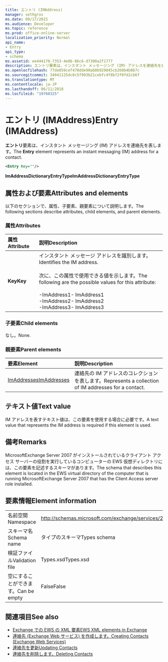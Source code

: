 ```yaml
---
title: エントリ (IMAddress)
manager: sethgros
ms.date: 09/17/2015
ms.audience: Developer
ms.topic: reference
ms.prod: office-online-server
localization_priority: Normal
api_name:
- Entry
api_type:
- schema
ms.assetid: ee444170-7353-4e86-86c6-d7300a2f1777
description: エントリ要素は、インスタント メッセージング (IM) アドレスを連絡先を表します。
ms.openlocfilehash: 77de059cef470dde90ab0b929845cb260b4b867c
ms.sourcegitcommit: 34041125dc8c5f993b21cebfc4f8b72f0fd2cb6f
ms.translationtype: MT
ms.contentlocale: ja-JP
ms.lasthandoff: 06/11/2018
ms.locfileid: "19760325"
---
```

# <a name="entry-imaddress"></a><span data-ttu-id="2e30a-103">エントリ (IMAddress)</span><span class="sxs-lookup"><span data-stu-id="2e30a-103">Entry (IMAddress)</span></span>

<span data-ttu-id="2e30a-104">**エントリ**要素は、インスタント メッセージング (IM) アドレスを連絡先を表します。</span><span class="sxs-lookup"><span data-stu-id="2e30a-104">The **Entry** element represents an instant messaging (IM) address for a contact.</span></span> 
  
```xml
<Entry Key=""/>
```

 <span data-ttu-id="2e30a-105">**ImAddressDictionaryEntryType**</span><span class="sxs-lookup"><span data-stu-id="2e30a-105">**ImAddressDictionaryEntryType**</span></span>
## <a name="attributes-and-elements"></a><span data-ttu-id="2e30a-106">属性および要素</span><span class="sxs-lookup"><span data-stu-id="2e30a-106">Attributes and elements</span></span>

<span data-ttu-id="2e30a-107">以下のセクションで、属性、子要素、親要素について説明します。</span><span class="sxs-lookup"><span data-stu-id="2e30a-107">The following sections describe attributes, child elements, and parent elements.</span></span>
  
### <a name="attributes"></a><span data-ttu-id="2e30a-108">属性</span><span class="sxs-lookup"><span data-stu-id="2e30a-108">Attributes</span></span>

|<span data-ttu-id="2e30a-109">**属性**</span><span class="sxs-lookup"><span data-stu-id="2e30a-109">**Attribute**</span></span>|<span data-ttu-id="2e30a-110">**説明**</span><span class="sxs-lookup"><span data-stu-id="2e30a-110">**Description**</span></span>|
|:-----|:-----|
|<span data-ttu-id="2e30a-111">**Key**</span><span class="sxs-lookup"><span data-stu-id="2e30a-111">**Key**</span></span> <br/> | <span data-ttu-id="2e30a-112">インスタント メッセージ アドレスを識別します。</span><span class="sxs-lookup"><span data-stu-id="2e30a-112">Identifies the IM address.</span></span><br/><br/><span data-ttu-id="2e30a-113">次に、この属性で使用できる値を示します。</span><span class="sxs-lookup"><span data-stu-id="2e30a-113">The following are the possible values for this attribute:</span></span><br/><br/><span data-ttu-id="2e30a-114">-ImAddress1</span><span class="sxs-lookup"><span data-stu-id="2e30a-114">-  ImAddress1</span></span>  <br/><span data-ttu-id="2e30a-115">-ImAddress2</span><span class="sxs-lookup"><span data-stu-id="2e30a-115">-  ImAddress2</span></span>  <br/><span data-ttu-id="2e30a-116">-ImAddress3</span><span class="sxs-lookup"><span data-stu-id="2e30a-116">-  ImAddress3</span></span>  <br/> |
   
### <a name="child-elements"></a><span data-ttu-id="2e30a-117">子要素</span><span class="sxs-lookup"><span data-stu-id="2e30a-117">Child elements</span></span>

<span data-ttu-id="2e30a-118">なし。</span><span class="sxs-lookup"><span data-stu-id="2e30a-118">None.</span></span>
  
### <a name="parent-elements"></a><span data-ttu-id="2e30a-119">親要素</span><span class="sxs-lookup"><span data-stu-id="2e30a-119">Parent elements</span></span>

|<span data-ttu-id="2e30a-120">**要素**</span><span class="sxs-lookup"><span data-stu-id="2e30a-120">**Element**</span></span>|<span data-ttu-id="2e30a-121">**説明**</span><span class="sxs-lookup"><span data-stu-id="2e30a-121">**Description**</span></span>|
|:-----|:-----|
|[<span data-ttu-id="2e30a-122">ImAddresses</span><span class="sxs-lookup"><span data-stu-id="2e30a-122">ImAddresses</span></span>](imaddresses.md) <br/> |<span data-ttu-id="2e30a-123">連絡先の IM アドレスのコレクションを表します。</span><span class="sxs-lookup"><span data-stu-id="2e30a-123">Represents a collection of IM addresses for a contact.</span></span>  <br/> |
   
## <a name="text-value"></a><span data-ttu-id="2e30a-124">テキスト値</span><span class="sxs-lookup"><span data-stu-id="2e30a-124">Text value</span></span>

<span data-ttu-id="2e30a-125">IM アドレスを表すテキスト値は、この要素を使用する場合に必要です。</span><span class="sxs-lookup"><span data-stu-id="2e30a-125">A text value that represents the IM address is required if this element is used.</span></span>
  
## <a name="remarks"></a><span data-ttu-id="2e30a-126">備考</span><span class="sxs-lookup"><span data-stu-id="2e30a-126">Remarks</span></span>

<span data-ttu-id="2e30a-127">MicrosoftExchange Server 2007 がインストールされているクライアント アクセス サーバーの役割を実行しているコンピューターの EWS 仮想ディレクトリには、この要素を記述するスキーマがあります。</span><span class="sxs-lookup"><span data-stu-id="2e30a-127">The schema that describes this element is located in the EWS virtual directory of the computer that is running MicrosoftExchange Server 2007 that has the Client Access server role installed.</span></span>
  
## <a name="element-information"></a><span data-ttu-id="2e30a-128">要素情報</span><span class="sxs-lookup"><span data-stu-id="2e30a-128">Element information</span></span>

|||
|:-----|:-----|
|<span data-ttu-id="2e30a-129">名前空間</span><span class="sxs-lookup"><span data-stu-id="2e30a-129">Namespace</span></span>  <br/> |http://schemas.microsoft.com/exchange/services/2006/types  <br/> |
|<span data-ttu-id="2e30a-130">スキーマ名</span><span class="sxs-lookup"><span data-stu-id="2e30a-130">Schema name</span></span>  <br/> |<span data-ttu-id="2e30a-131">タイプのスキーマ</span><span class="sxs-lookup"><span data-stu-id="2e30a-131">Types schema</span></span>  <br/> |
|<span data-ttu-id="2e30a-132">検証ファイル</span><span class="sxs-lookup"><span data-stu-id="2e30a-132">Validation file</span></span>  <br/> |<span data-ttu-id="2e30a-133">Types.xsd</span><span class="sxs-lookup"><span data-stu-id="2e30a-133">Types.xsd</span></span>  <br/> |
|<span data-ttu-id="2e30a-134">空にすることができます。</span><span class="sxs-lookup"><span data-stu-id="2e30a-134">Can be empty</span></span>  <br/> |<span data-ttu-id="2e30a-135">False</span><span class="sxs-lookup"><span data-stu-id="2e30a-135">False</span></span>  <br/> |
   
## <a name="see-also"></a><span data-ttu-id="2e30a-136">関連項目</span><span class="sxs-lookup"><span data-stu-id="2e30a-136">See also</span></span>

- [<span data-ttu-id="2e30a-137">Exchange での EWS の XML 要素</span><span class="sxs-lookup"><span data-stu-id="2e30a-137">EWS XML elements in Exchange</span></span>](ews-xml-elements-in-exchange.md)
- [<span data-ttu-id="2e30a-138">連絡先 (Exchange Web サービス) を作成します。</span><span class="sxs-lookup"><span data-stu-id="2e30a-138">Creating Contacts (Exchange Web Services)</span></span>](http://msdn.microsoft.com/library/4845917e-70d1-481c-bbd7-011ec6571789%28Office.15%29.aspx)  
- [<span data-ttu-id="2e30a-139">連絡先を更新</span><span class="sxs-lookup"><span data-stu-id="2e30a-139">Updating Contacts</span></span>](http://msdn.microsoft.com/library/9a865953-b94a-4229-b632-2dee433314be%28Office.15%29.aspx)  
- [<span data-ttu-id="2e30a-140">連絡先を削除します。</span><span class="sxs-lookup"><span data-stu-id="2e30a-140">Deleting Contacts</span></span>](http://msdn.microsoft.com/library/fcc3dc84-cd3e-455e-a1a7-ae6921c9b588%28Office.15%29.aspx)

